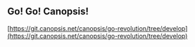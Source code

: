 ## Go! Go! Canopsis!

[https://git.canopsis.net/canopsis/go-revolution/tree/develop](https://git.canopsis.net/canopsis/go-revolution/tree/develop)
